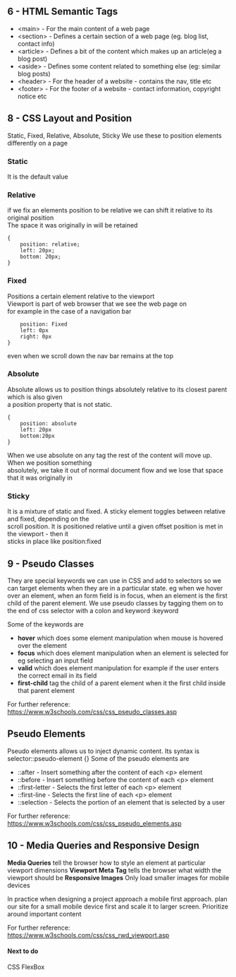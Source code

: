## 6 - HTML Semantic Tags

* \<main> - For the main content of a web page
* \<section> - Defines a certain section of a web page (eg. blog list, contact info)
* \<article> - Defines a bit of the content which makes up an article(eg a blog post)
* \<aside> - Defines some content related to something else (eg: similar blog posts)
* \<header> - For the header of a website - contains the nav, title etc
* \<footer> - For the footer of a website - contact information, copyright notice etc

## 8 - CSS Layout and Position

Static, Fixed, Relative, Absolute, Sticky
We use these to position elements differently on a page

### Static
It is the default value

### Relative
if we fix an elements position to be relative we can shift it relative to its original position  
The space it was originally in will be retained
```
{  
    position: relative;  
    left: 20px;  
    bottom: 20px;  
}  
```

### Fixed

Positions a certain element relative to the viewport  
Viewport is part of web browser that we see the web page on  
for example in the case of a navigation bar  
```{  
    position: Fixed  
    left: 0px  
    right: 0px  
}  
```
even when we scroll down the nav bar remains at the top  

### Absolute

Absolute allows us to position things absolutely relative to its closest parent which is also given  
a position property that is not static.  
```
{  
    position: absolute  
    left: 20px  
    bottom:20px  
}  
```
When we use absolute on any tag the rest of the content will move up. When we position something  
absolutely, we take it out of normal document flow and we lose that space that it was originally in

### Sticky

It is a mixture of static and fixed. A sticky element toggles between relative and fixed, depending on the  
scroll position. It is positioned relative until a given offset position is met in the viewport - then it  
sticks in place like position:fixed

## 9 - Pseudo Classes

They are special keywords we can use in CSS and add to selectors so we can target elements when they are in a particular state. eg when we hover over an element, when an form field is in focus, when an element is the first child of the parent element. We use pseudo classes by tagging them on to the end of css selector with a colon and keyword :keyword  

Some of the keywords are  
* **hover** which does some element manipulation when mouse is hovered over the element
* **focus** which does element manipulation when an element is selected for eg selecting an input field
* **valid** which does element manipulation for example if the user enters the correct email in its field
* **first-child** tag the child of a parent element when it the first child inside that parent element

For further reference: https://www.w3schools.com/css/css_pseudo_classes.asp

## Pseudo Elements

Pseudo elements allows us to inject dynamic content. Its syntax is  selector::pseudo-element {}
Some of the pseudo elements are  
* ::after - Insert something after the content of each \<p> element
* ::before - Insert something before the content of each \<p> element
* ::first-letter - Selects the first letter of each \<p> element
* ::first-line - Selects the first line of each \<p> element
* ::selection - Selects the portion of an element that is selected by a user

For further reference: https://www.w3schools.com/css/css_pseudo_elements.asp

## 10 - Media Queries and Responsive Design

**Media Queries** tell the browser how to style an element at particular viewport dimensions
**Viewport Meta Tag** tells the browser what width the viewport should be
**Responsive Images** Only load smaller images for mobile devices

In practice when designing a project approach a mobile first approach. plan our site for a small mobile device first and scale it to larger screen. Prioritize around important content

For further reference: https://www.w3schools.com/css/css_rwd_viewport.asp


#### Next to do
CSS FlexBox